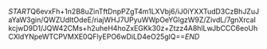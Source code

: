 $START$Q6evxFh+1n2B8uZinTftDnpPZgT4m1LXVbj6/iJ0iYXXTudD3CzBhJZuJaYaW3gin/QWZUdItOdeE/riajWHJ7UPyuWWpOeYGlgzW9Z/ZivdL/7gnXrcaIkcjwD9D1/JQW42CMs+h2uheH4hoZxEGKk30z+Ztzz4A8hlLwJbCCC6eoUhCXldYNpeWTCPVMXE0QFlyEPO6wDiLD4eO25glQ==$END$